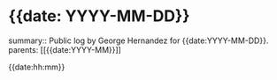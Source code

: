 # {{date: YYYY-MM-DD}}

summary:: Public log by George Hernandez for {{date:YYYY-MM-DD}}.
parents: [[{{date:YYYY-MM}}]]

{{date:hh:mm}}
